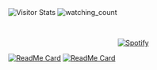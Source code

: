 <img alt="Visitor Stats" src="https://widgetbite.com/stats/fidesosu"/>

<img src="https://widgetbite.com/stats/fidesosu" alt="watching_count" />

&nbsp;<div align="center"> [![Spotify](https://novatorem.vercel.app/api/spotify?background_color=0d1117&border_color=ffffff)](https://open.spotify.com/user/fidesosu)
</div>

[![ReadMe Card](https://github-readme-stats.vercel.app/api/pin/?username=fidesosu&repo=differ)](https://github.com/fidesosu/pixeldrain-userscript)
[![ReadMe Card](https://github-readme-stats.vercel.app/api/pin/?username=fidesosu&repo=simple-sqlite)](https://github.com/fidesosu/)
